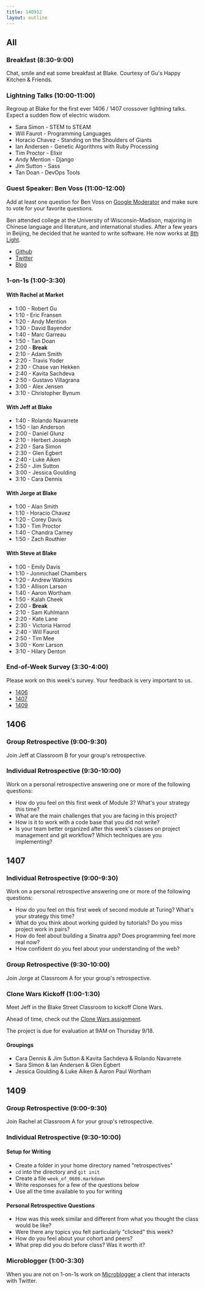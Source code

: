 ```yaml
---
title: 140912
layout: outline
---
```


## All

### Breakfast (8:30-9:00)

Chat, smile and eat some breakfast at Blake. Courtesy of Gu's Happy Kitchen & Friends.

### Lightning Talks (10:00-11:00)

Regroup at Blake for the first ever 1406 / 1407 crossover lightning talks. Expect a sudden flow of electric wisdom.

* Sara Simon - STEM to STEAM
* Will Faurot - Programming Languages
* Horacio Chavez - Standing on the Shoulders of Giants
* Ian Andersen - Genetic Algorithms with Ruby Processing
* Tim Proctor - Elixir
* Andy Mention - Django
* Jim Sutton - Sass
* Tan Doan - DevOps Tools

### Guest Speaker: Ben Voss (11:00-12:00)

Add at least one question for Ben Voss on [Google Moderator](https://www.google.com/moderator/#16/e=20f413) and make sure to vote for your favorite questions.

Ben attended college at the University of Wisconsin-Madison, majoring in Chinese language and literature, and international studies. After a few years in Beijing, he decided that he wanted to write software. He now works at [8th Light](http://www.8thlight.com).

* [Github](https://github.com/bwvoss)
* [Twitter](https://twitter.com/benvoss)
* [Blog](http://blog.8thlight.com/ben-voss/archive.html)

### 1-on-1s (1:00-3:30)

#### With Rachel at Market

* 1:00 - Robert Gu
* 1:10 - Eric Fransen
* 1:20 - Andy Mention
* 1:30 - David Bayendor
* 1:40 - Marc Garreau
* 1:50 - Tan Doan
* 2:00 - **Break**
* 2:10 - Adam Smith
* 2:20 - Travis Yoder
* 2:30 - Chase van Hekken
* 2:40 - Kavita Sachdeva
* 2:50 - Gustavo Villagrana
* 3:00 - Alex Jensen
* 3:10 - Christopher Bynum

#### With Jeff at Blake

* 1:40 - Rolando Navarrete
* 1:50 - Ian Anderson
* 2:00 - Daniel Glunz
* 2:10 - Herbert Joseph
* 2:20 - Sara Simon
* 2:30 - Glen Egbert
* 2:40 - Luke Aiken
* 2:50 - Jim Sutton
* 3:00 - Jessica Goulding
* 3:10 - Cara Dennis

#### With Jorge at Blake

* 1:00 - Alan Smith
* 1:10 - Horacio Chavez
* 1:20 - Corey Davis
* 1:30 - Tim Proctor
* 1:40 - Chandra Carney
* 1:50 - Zach Routhier

#### With Steve at Blake

* 1:00 - Emily Davis
* 1:10 - Jonmichael Chambers
* 1:20 - Andrew Watkins
* 1:30 - Allison Larson
* 1:40 - Aaron Wortham
* 1:50 - Kalah Cheek
* 2:00 - **Break**
* 2:10 - Sam Kuhlmann
* 2:20 - Kate Lane
* 2:30 - Victoria Harrod
* 2:40 - Will Faurot
* 2:50 - Tim Mee
* 3:00 - Konr Larson
* 3:10 - Hilary Denton

### End-of-Week Survey (3:30-4:00)

Please work on this week's survey. Your feedback is very important to us.

* [1406](https://docs.google.com/forms/d/1Yxyz_qSX3xb6AE-mDHg6GQQnuDwMeLewzItGJ6OdwZs/viewform?usp=send_form)
* [1407](https://docs.google.com/forms/d/1kJyG7zeEMEXG7DAHCUXMGfDa0CZLaIX1QWF6BbLAkww/viewform?usp=send_form)
* [1409](https://docs.google.com/forms/d/1qb0Y10AfAGlbKUY1WzsnM7SA4wWW4SESoRwW-MaNjdA/viewform?usp=send_form)

## 1406

### Group Retrospective (9:00-9:30)

Join Jeff at Classroom B for your group's retrospective.

### Individual Retrospective (9:30-10:00)

Work on a personal retrospective answering one or more of the following questions:

* How do you feel on this first week of Module 3? What's your strategy this time?
* What are the main challenges that you are facing in this project?
* How is it to work with a code base that you did not write?
* Is your team better organized after this week's classes on project management and git workflow? Which techniques are you implementing?

## 1407

### Individual Retrospective (9:00-9:30)

Work on a personal retrospective answering one or more of the following questions:

* How do you feel on this first week of second module at Turing? What's your strategy this time?
* What do you think about working guided by tutorials? Do you miss project work in pairs?
* How do feel about building a Sinatra app? Does programming feel more real now?
* How confident do you feel about your understanding of the web?

### Group Retrospective (9:30-10:00)

Join Jorge at Classroom A for your group's retrospective.

### Clone Wars Kickoff (1:00-1:30)

Meet Jeff in the Blake Street Classroom to kickoff Clone Wars.

Ahead of time, check out the [Clone Wars assignment](http://tutorials.jumpstartlab.com/projects/clone_wars.html).

The project is due for evaluation at 9AM on Thursday 9/18.

#### Groupings

* Cara Dennis & Jim Sutton & Kavita Sachdeva & Rolando Navarrete
* Sara Simon & Ian Andersen & Glen Egbert
* Jessica Goulding & Luke Aiken & Aaron Paul Wortham

## 1409

### Group Retrospective (9:00-9:30)

Join Rachel at Classroom A for your group's retrospective.

### Individual Retrospective (9:30-10:00)

#### Setup for Writing

* Create a folder in your home directory named "retrospectives"
* `cd` into the directory and `git init`
* Create a file `week_of_0606.markdown`
* Write responses for a few of the questions below
* Use all the time available to you for writing

#### Personal Retrospective Questions

* How was this week similar and different from what you thought the class would be like?
* Were there any topics you felt particularly "clicked" this week?
* How do you feel about your cohort and peers?
* What prep did you do before class? Was it worth it?

### Microblogger (1:00-3:30)

When you are not on 1-on-1s work on [Microblogger](http://tutorials.jumpstartlab.com/projects/microblogger.html) a client that interacts with Twitter.
